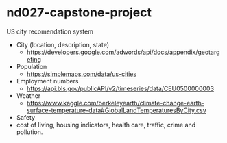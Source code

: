 # nd027-capstone-project

US city recomendation system

* City (location, description, state)
  * https://developers.google.com/adwords/api/docs/appendix/geotargeting
* Population 
  * https://simplemaps.com/data/us-cities
* Employment numbers
  * https://api.bls.gov/publicAPI/v2/timeseries/data/CEU0500000003
* Weather
  * https://www.kaggle.com/berkeleyearth/climate-change-earth-surface-temperature-data#GlobalLandTemperaturesByCity.csv
* Safety
* cost of living, housing indicators, health care, traffic, crime and pollution.